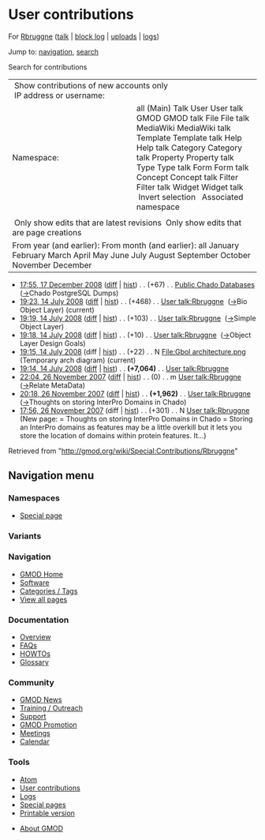 <div id="mw-page-base" class="noprint">

</div>

<div id="mw-head-base" class="noprint">

</div>

<div id="content" class="mw-body" role="main">

<span id="top"></span>

<div id="mw-js-message" style="display:none;">

</div>



# <span dir="auto">User contributions</span>

<div id="bodyContent">

<div id="contentSub">

For <a
href="/mediawiki/index.php?title=User:Rbruggne&amp;action=edit&amp;redlink=1"
class="new" title="User:Rbruggne (page does not exist)">Rbruggne</a>
([talk](/wiki/User_talk:Rbruggne "User talk:Rbruggne") \| [block
log](/mediawiki/index.php?title=Special:Log/block&page=User%3ARbruggne "Special:Log/block")
\|
[uploads](/wiki/Special:ListFiles/Rbruggne "Special:ListFiles/Rbruggne")
\| [logs](/wiki/Special:Log/Rbruggne "Special:Log/Rbruggne"))

</div>

<div id="jump-to-nav" class="mw-jump">

Jump to: [navigation](#mw-navigation), [search](#p-search)

</div>

<div id="mw-content-text">

Search for contributions

<table class="mw-contributions-table">
<colgroup>
<col style="width: 50%" />
<col style="width: 50%" />
</colgroup>
<tbody>
<tr class="odd">
<td colspan="2"> Show contributions of new accounts only<br />
 IP address or username:</td>
</tr>
<tr class="even">
<td class="mw-label">Namespace:</td>
<td>all (Main) Talk User User talk GMOD GMOD talk File File talk
MediaWiki MediaWiki talk Template Template talk Help Help talk Category
Category talk Property Property talk Type Type talk Form Form talk
Concept Concept talk Filter Filter talk Widget Widget talk  
 Invert selection 
 Associated namespace </td>
</tr>
<tr class="odd">
<td colspan="2"></td>
</tr>
<tr class="even">
<td colspan="2"> Only show edits that are latest revisions
 Only show edits that are page creations</td>
</tr>
<tr class="odd">
<td colspan="2">From year (and earlier): From month (and earlier): all
January February March April May June July August September October
November December</td>
</tr>
</tbody>
</table>

- <a
  href="/mediawiki/index.php?title=Public_Chado_Databases&amp;oldid=6580"
  class="mw-changeslist-date" title="Public Chado Databases">17:55, 17
  December 2008</a>
  ([diff](/mediawiki/index.php?title=Public_Chado_Databases&diff=prev&oldid=6580 "Public Chado Databases")
  \|
  [hist](/mediawiki/index.php?title=Public_Chado_Databases&action=history "Public Chado Databases"))
  <span class="mw-changeslist-separator">. .</span>
  <span class="mw-plusminus-pos" dir="ltr"
  title="1,983 bytes after change">(+67)</span>‎
  <span class="mw-changeslist-separator">. .</span>
  <a href="/wiki/Public_Chado_Databases" class="mw-contributions-title"
  title="Public Chado Databases">Public Chado Databases</a> ‎
  <span class="comment">([→](/wiki/Public_Chado_Databases#Chado_PostgreSQL_Dumps "Public Chado Databases")‎<span dir="auto"><span class="autocomment">Chado
  PostgreSQL Dumps</span></span>)</span>
- <a href="/mediawiki/index.php?title=User_talk:Rbruggne&amp;oldid=5786"
  class="mw-changeslist-date" title="User talk:Rbruggne">19:23, 14 July
  2008</a>
  ([diff](/mediawiki/index.php?title=User_talk:Rbruggne&diff=prev&oldid=5786 "User talk:Rbruggne")
  \|
  [hist](/mediawiki/index.php?title=User_talk:Rbruggne&action=history "User talk:Rbruggne"))
  <span class="mw-changeslist-separator">. .</span>
  <span class="mw-plusminus-pos" dir="ltr"
  title="9,908 bytes after change">(+468)</span>‎
  <span class="mw-changeslist-separator">. .</span>
  <a href="/wiki/User_talk:Rbruggne" class="mw-contributions-title"
  title="User talk:Rbruggne">User talk:Rbruggne</a> ‎
  <span class="comment">([→](/wiki/User_talk:Rbruggne#Bio_Object_Layer "User talk:Rbruggne")‎<span dir="auto"><span class="autocomment">Bio
  Object Layer</span></span>)</span>
  <span class="mw-uctop">(current)</span>
- <a href="/mediawiki/index.php?title=User_talk:Rbruggne&amp;oldid=5785"
  class="mw-changeslist-date" title="User talk:Rbruggne">19:19, 14 July
  2008</a>
  ([diff](/mediawiki/index.php?title=User_talk:Rbruggne&diff=prev&oldid=5785 "User talk:Rbruggne")
  \|
  [hist](/mediawiki/index.php?title=User_talk:Rbruggne&action=history "User talk:Rbruggne"))
  <span class="mw-changeslist-separator">. .</span>
  <span class="mw-plusminus-pos" dir="ltr"
  title="9,440 bytes after change">(+103)</span>‎
  <span class="mw-changeslist-separator">. .</span>
  <a href="/wiki/User_talk:Rbruggne" class="mw-contributions-title"
  title="User talk:Rbruggne">User talk:Rbruggne</a> ‎
  <span class="comment">([→](/wiki/User_talk:Rbruggne#Simple_Object_Layer "User talk:Rbruggne")‎<span dir="auto"><span class="autocomment">Simple
  Object Layer</span></span>)</span>
- <a href="/mediawiki/index.php?title=User_talk:Rbruggne&amp;oldid=5784"
  class="mw-changeslist-date" title="User talk:Rbruggne">19:18, 14 July
  2008</a>
  ([diff](/mediawiki/index.php?title=User_talk:Rbruggne&diff=prev&oldid=5784 "User talk:Rbruggne")
  \|
  [hist](/mediawiki/index.php?title=User_talk:Rbruggne&action=history "User talk:Rbruggne"))
  <span class="mw-changeslist-separator">. .</span>
  <span class="mw-plusminus-pos" dir="ltr"
  title="9,337 bytes after change">(+10)</span>‎
  <span class="mw-changeslist-separator">. .</span>
  <a href="/wiki/User_talk:Rbruggne" class="mw-contributions-title"
  title="User talk:Rbruggne">User talk:Rbruggne</a> ‎
  <span class="comment">([→](/wiki/User_talk:Rbruggne#Object_Layer_Design_Goals "User talk:Rbruggne")‎<span dir="auto"><span class="autocomment">Object
  Layer Design Goals</span></span>)</span>
- <a
  href="/mediawiki/index.php?title=File:Gbol_architecture.png&amp;oldid=5783"
  class="mw-changeslist-date" title="File:Gbol architecture.png">19:15, 14
  July 2008</a> (diff \|
  [hist](/mediawiki/index.php?title=File:Gbol_architecture.png&action=history "File:Gbol architecture.png"))
  <span class="mw-changeslist-separator">. .</span>
  <span class="mw-plusminus-pos" dir="ltr"
  title="22 bytes after change">(+22)</span>‎
  <span class="mw-changeslist-separator">. .</span> N
  <a href="/wiki/File:Gbol_architecture.png"
  class="mw-contributions-title"
  title="File:Gbol architecture.png">File:Gbol architecture.png</a> ‎
  <span class="comment">(Temporary arch diagram)</span>
  <span class="mw-uctop">(current)</span>
- <a href="/mediawiki/index.php?title=User_talk:Rbruggne&amp;oldid=5782"
  class="mw-changeslist-date" title="User talk:Rbruggne">19:14, 14 July
  2008</a>
  ([diff](/mediawiki/index.php?title=User_talk:Rbruggne&diff=prev&oldid=5782 "User talk:Rbruggne")
  \|
  [hist](/mediawiki/index.php?title=User_talk:Rbruggne&action=history "User talk:Rbruggne"))
  <span class="mw-changeslist-separator">. .</span> **(+7,064)**‎
  <span class="mw-changeslist-separator">. .</span>
  <a href="/wiki/User_talk:Rbruggne" class="mw-contributions-title"
  title="User talk:Rbruggne">User talk:Rbruggne</a> ‎
- <a href="/mediawiki/index.php?title=User_talk:Rbruggne&amp;oldid=3481"
  class="mw-changeslist-date" title="User talk:Rbruggne">22:04, 26
  November 2007</a>
  ([diff](/mediawiki/index.php?title=User_talk:Rbruggne&diff=prev&oldid=3481 "User talk:Rbruggne")
  \|
  [hist](/mediawiki/index.php?title=User_talk:Rbruggne&action=history "User talk:Rbruggne"))
  <span class="mw-changeslist-separator">. .</span>
  <span class="mw-plusminus-null" dir="ltr"
  title="2,263 bytes after change">(0)</span>‎
  <span class="mw-changeslist-separator">. .</span> m
  <a href="/wiki/User_talk:Rbruggne" class="mw-contributions-title"
  title="User talk:Rbruggne">User talk:Rbruggne</a> ‎
  <span class="comment">([→](/wiki/User_talk:Rbruggne#Relate_MetaData "User talk:Rbruggne")‎<span dir="auto"><span class="autocomment">Relate
  MetaData</span></span>)</span>
- <a href="/mediawiki/index.php?title=User_talk:Rbruggne&amp;oldid=3473"
  class="mw-changeslist-date" title="User talk:Rbruggne">20:18, 26
  November 2007</a>
  ([diff](/mediawiki/index.php?title=User_talk:Rbruggne&diff=prev&oldid=3473 "User talk:Rbruggne")
  \|
  [hist](/mediawiki/index.php?title=User_talk:Rbruggne&action=history "User talk:Rbruggne"))
  <span class="mw-changeslist-separator">. .</span> **(+1,962)**‎
  <span class="mw-changeslist-separator">. .</span>
  <a href="/wiki/User_talk:Rbruggne" class="mw-contributions-title"
  title="User talk:Rbruggne">User talk:Rbruggne</a> ‎
  <span class="comment">([→](/wiki/User_talk:Rbruggne#Thoughts_on_storing_InterPro_Domains_in_Chado "User talk:Rbruggne")‎<span dir="auto"><span class="autocomment">Thoughts
  on storing InterPro Domains in Chado</span></span>)</span>
- <a href="/mediawiki/index.php?title=User_talk:Rbruggne&amp;oldid=3470"
  class="mw-changeslist-date" title="User talk:Rbruggne">17:56, 26
  November 2007</a> (diff \|
  [hist](/mediawiki/index.php?title=User_talk:Rbruggne&action=history "User talk:Rbruggne"))
  <span class="mw-changeslist-separator">. .</span>
  <span class="mw-plusminus-pos" dir="ltr"
  title="301 bytes after change">(+301)</span>‎
  <span class="mw-changeslist-separator">. .</span> N
  <a href="/wiki/User_talk:Rbruggne" class="mw-contributions-title"
  title="User talk:Rbruggne">User talk:Rbruggne</a> ‎
  <span class="comment">(New page: = Thoughts on storing InterPro
  Domains in Chado = Storing an InterPro domains as features may be a
  little overkill but it lets you store the location of domains within
  protein features. It...)</span>

</div>

<div class="printfooter">

Retrieved from "<http://gmod.org/wiki/Special:Contributions/Rbruggne>"

</div>

<div id="catlinks" class="catlinks catlinks-allhidden">

</div>

<div class="visualClear">

</div>

</div>

</div>

<div id="mw-navigation">

## Navigation menu

<div id="mw-head">



<div id="left-navigation">

<div id="p-namespaces" class="vectorTabs" role="navigation"
aria-labelledby="p-namespaces-label">

### Namespaces

- <span id="ca-nstab-special">[Special
  page](/wiki/Special:Contributions/Rbruggne "This is a special page, you cannot edit the page itself")</span>

</div>

<div id="p-variants" class="vectorMenu emptyPortlet" role="navigation"
aria-labelledby="p-variants-label">

### 

### Variants[](#)

<div class="menu">

</div>

</div>

</div>





</div>



</div>

</div>

</div>

<div id="mw-panel">

<div id="p-logo" role="banner">

<a href="/wiki/Main_Page"
style="background-image: url(http://gmod.org/images/GMOD-cogs.png);"
title="Visit the main page"></a>

</div>

<div id="p-Navigation" class="portal" role="navigation"
aria-labelledby="p-Navigation-label">

### Navigation

<div class="body">

- <span id="n-GMOD-Home">[GMOD Home](/wiki/Main_Page)</span>
- <span id="n-Software">[Software](/wiki/GMOD_Components)</span>
- <span id="n-Categories-.2F-Tags">[Categories /
  Tags](/wiki/Categories)</span>
- <span id="n-View-all-pages">[View all
  pages](/wiki/Special:AllPages)</span>

</div>

</div>

<div id="p-Documentation" class="portal" role="navigation"
aria-labelledby="p-Documentation-label">

### Documentation

<div class="body">

- <span id="n-Overview">[Overview](/wiki/Overview)</span>
- <span id="n-FAQs">[FAQs](/wiki/Category:FAQ)</span>
- <span id="n-HOWTOs">[HOWTOs](/wiki/Category:HOWTO)</span>
- <span id="n-Glossary">[Glossary](/wiki/Glossary)</span>

</div>

</div>

<div id="p-Community" class="portal" role="navigation"
aria-labelledby="p-Community-label">

### Community

<div class="body">

- <span id="n-GMOD-News">[GMOD News](/wiki/GMOD_News)</span>
- <span id="n-Training-.2F-Outreach">[Training /
  Outreach](/wiki/Training_and_Outreach)</span>
- <span id="n-Support">[Support](/wiki/Support)</span>
- <span id="n-GMOD-Promotion">[GMOD
  Promotion](/wiki/GMOD_Promotion)</span>
- <span id="n-Meetings">[Meetings](/wiki/Meetings)</span>
- <span id="n-Calendar">[Calendar](/wiki/Calendar)</span>

</div>

</div>

<div id="p-tb" class="portal" role="navigation"
aria-labelledby="p-tb-label">

### Tools

<div class="body">

- <span id="feedlinks"><a
  href="http://gmod.org/mediawiki/index.php?title=Special:Contributions/Rbruggne&amp;feed=atom"
  id="feed-atom" class="feedlink" rel="alternate"
  type="application/atom+xml" title="Atom feed for this page">Atom</a></span>
- <span id="t-contributions">[User
  contributions](/wiki/Special:Contributions/Rbruggne "A list of contributions of this user")</span>
- <span id="t-log">[Logs](/wiki/Special:Log/Rbruggne)</span>
- <span id="t-specialpages"><a href="/wiki/Special:SpecialPages" accesskey="q"
  title="A list of all special pages [q]">Special pages</a></span>
- <span id="t-print"><a
  href="/mediawiki/index.php?title=Special:Contributions/Rbruggne&amp;printable=yes"
  rel="alternate" accesskey="p"
  title="Printable version of this page [p]">Printable version</a></span>

</div>

</div>

</div>

</div>

<div id="footer" role="contentinfo">

- <span id="footer-places-about">[About
  GMOD](/wiki/GMOD:About "GMOD:About")</span>

<!-- -->






</div>
